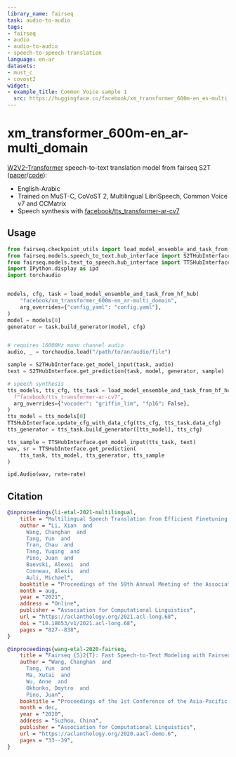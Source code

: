 ```yaml
---
library_name: fairseq
task: audio-to-audio
tags:
- fairseq
- audio
- audio-to-audio
- speech-to-speech-translation
language: en-ar
datasets:
- must_c
- covost2
widget:
- example_title: Common Voice sample 1
  src: https://huggingface.co/facebook/xm_transformer_600m-en_es-multi_domain/resolve/main/common_voice_en_18295850.mp3
---
```

# xm_transformer_600m-en_ar-multi_domain

[W2V2-Transformer](https://aclanthology.org/2021.acl-long.68/) speech-to-text translation model from fairseq S2T ([paper](https://arxiv.org/abs/2010.05171)/[code](https://github.com/pytorch/fairseq/tree/main/examples/speech_to_text)):
- English-Arabic
- Trained on MuST-C, CoVoST 2, Multilingual LibriSpeech, Common Voice v7 and CCMatrix
- Speech synthesis with [facebook/tts_transformer-ar-cv7](https://huggingface.co/facebook/tts_transformer-ar-cv7)

## Usage
```python
from fairseq.checkpoint_utils import load_model_ensemble_and_task_from_hf_hub
from fairseq.models.speech_to_text.hub_interface import S2THubInterface
from fairseq.models.text_to_speech.hub_interface import TTSHubInterface
import IPython.display as ipd
import torchaudio


models, cfg, task = load_model_ensemble_and_task_from_hf_hub(
    "facebook/xm_transformer_600m-en_ar-multi_domain",
    arg_overrides={"config_yaml": "config.yaml"},
)
model = models[0]
generator = task.build_generator(model, cfg)


# requires 16000Hz mono channel audio
audio, _ = torchaudio.load("/path/to/an/audio/file")

sample = S2THubInterface.get_model_input(task, audio)
text = S2THubInterface.get_prediction(task, model, generator, sample)

# speech synthesis
tts_models, tts_cfg, tts_task = load_model_ensemble_and_task_from_hf_hub(
  f"facebook/tts_transformer-ar-cv7",
  arg_overrides={"vocoder": "griffin_lim", "fp16": False},
)
tts_model = tts_models[0]
TTSHubInterface.update_cfg_with_data_cfg(tts_cfg, tts_task.data_cfg)
tts_generator = tts_task.build_generator([tts_model], tts_cfg)

tts_sample = TTSHubInterface.get_model_input(tts_task, text)
wav, sr = TTSHubInterface.get_prediction(
    tts_task, tts_model, tts_generator, tts_sample
)

ipd.Audio(wav, rate=rate)
```

## Citation
```bibtex
@inproceedings{li-etal-2021-multilingual,
    title = "Multilingual Speech Translation from Efficient Finetuning of Pretrained Models",
    author = "Li, Xian  and
      Wang, Changhan  and
      Tang, Yun  and
      Tran, Chau  and
      Tang, Yuqing  and
      Pino, Juan  and
      Baevski, Alexei  and
      Conneau, Alexis  and
      Auli, Michael",
    booktitle = "Proceedings of the 59th Annual Meeting of the Association for Computational Linguistics and the 11th International Joint Conference on Natural Language Processing (Volume 1: Long Papers)",
    month = aug,
    year = "2021",
    address = "Online",
    publisher = "Association for Computational Linguistics",
    url = "https://aclanthology.org/2021.acl-long.68",
    doi = "10.18653/v1/2021.acl-long.68",
    pages = "827--838",
}

@inproceedings{wang-etal-2020-fairseq,
    title = "Fairseq {S}2{T}: Fast Speech-to-Text Modeling with Fairseq",
    author = "Wang, Changhan  and
      Tang, Yun  and
      Ma, Xutai  and
      Wu, Anne  and
      Okhonko, Dmytro  and
      Pino, Juan",
    booktitle = "Proceedings of the 1st Conference of the Asia-Pacific Chapter of the Association for Computational Linguistics and the 10th International Joint Conference on Natural Language Processing: System Demonstrations",
    month = dec,
    year = "2020",
    address = "Suzhou, China",
    publisher = "Association for Computational Linguistics",
    url = "https://aclanthology.org/2020.aacl-demo.6",
    pages = "33--39",
}
```
